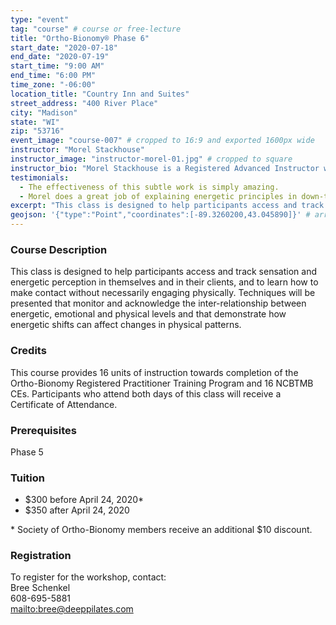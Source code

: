 ```yaml
---
type: "event"
tag: "course" # course or free-lecture
title: "Ortho-Bionomy® Phase 6"
start_date: "2020-07-18"
end_date: "2020-07-19"
start_time: "9:00 AM"
end_time: "6:00 PM"
time_zone: "-06:00"
location_title: "Country Inn and Suites"
street_address: "400 River Place"
city: "Madison"
state: "WI"
zip: "53716"
event_image: "course-007" # cropped to 16:9 and exported 1600px wide
instructor: "Morel Stackhouse"
instructor_image: "instructor-morel-01.jpg" # cropped to square
instructor_bio: "Morel Stackhouse is a Registered Advanced Instructor with the Society of Ortho-Bionomy International. She began her study of Ortho-Bionomy in 1984 and was fortunate to have studied with Arthur Lincoln Pauls D.O., the system's Founder. Morel has been teaching throughout the US since 1989. She enjoys introducing this bodywork system to others and working with students to develop their skill and confidence as they grow with the work. She is approved by the National Certification Board for Therapeutic Massage and Bodywork (NCBTMB) as a Continuing Education Approved Provider."
testimonials:
  - The effectiveness of this subtle work is simply amazing.
  - Morel does a great job of explaining energetic principles in down-to-earth, everyday language.
excerpt: "This class is designed to help participants access and track sensation and energetic perception in themselves and in their clients, and to learn how to make contact without necessarily engaging physically. Techniques will be presented that monitor and acknowledge the inter-relationship between energetic, emotional and physical levels and that demonstrate how energetic shifts can affect changes in physical patterns."
geojson: '{"type":"Point","coordinates":[-89.3260200,43.045890]}' # array format: [lon, lat]
---
```


### Course Description

This class is designed to help participants access and track sensation and energetic perception in themselves and in their clients, and to learn how to make contact without necessarily engaging physically. Techniques will be presented that monitor and acknowledge the inter-relationship between energetic, emotional and physical levels and that demonstrate how energetic shifts can affect changes in physical patterns.

### Credits

This course provides 16 units of instruction towards completion of the Ortho-Bionomy Registered Practitioner Training Program and 16 NCBTMB CEs. Participants who attend both days of this class will receive a Certificate of Attendance.

### Prerequisites

Phase 5

### Tuition

 - $300 before April 24, 2020&ast;
 - $350 after April 24, 2020

&ast; Society of Ortho-Bionomy members receive an additional $10 discount.

### Registration

To register for the workshop, contact:  
Bree Schenkel  
608-695-5881  
[mailto:bree@deeppilates.com](bree@deeppilates.com)
